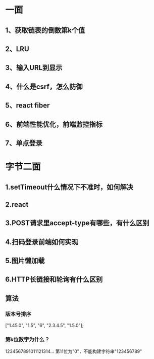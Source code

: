 # 一面
## 1、获取链表的倒数第k个值
## 2、LRU
## 3、输入URL到显示
## 4、什么是csrf，怎么防御
## 5、react fiber
## 6、前端性能优化，前端监控指标
## 7、单点登录

# 字节二面
## 1.setTimeout什么情况下不准时，如何解决
## 2.react 
## 3.POST请求里accept-type有哪些，有什么区别
## 4.扫码登录前端如何实现
## 5.图片懒加载
## 6.HTTP长链接和轮询有什么区别
## 算法
### 版本号排序
["1.45.0", "1.5", "6", "2.3.4.5", "1.5.0"]; 
### 第k位数字为什么？
1234567891011121314...
第11位为"0"，不能构建字符串"123456789"